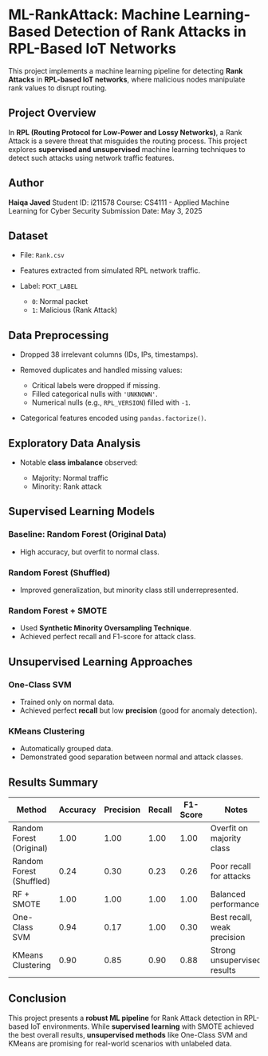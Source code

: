 # ML-RankAttack: Machine Learning-Based Detection of Rank Attacks in RPL-Based IoT Networks

This project implements a machine learning pipeline for detecting **Rank Attacks** in **RPL-based IoT networks**, where malicious nodes manipulate rank values to disrupt routing.

## Project Overview

In **RPL (Routing Protocol for Low-Power and Lossy Networks)**, a Rank Attack is a severe threat that misguides the routing process. This project explores **supervised and unsupervised** machine learning techniques to detect such attacks using network traffic features.

## Author

**Haiqa Javed**
Student ID: i211578
Course: CS4111 - Applied Machine Learning for Cyber Security
Submission Date: May 3, 2025

## Dataset

* File: `Rank.csv`
* Features extracted from simulated RPL network traffic.
* Label: `PCKT_LABEL`

  * `0`: Normal packet
  * `1`: Malicious (Rank Attack)

## Data Preprocessing

* Dropped 38 irrelevant columns (IDs, IPs, timestamps).
* Removed duplicates and handled missing values:

  * Critical labels were dropped if missing.
  * Filled categorical nulls with `'UNKNOWN'`.
  * Numerical nulls (e.g., `RPL_VERSION`) filled with `-1`.
* Categorical features encoded using `pandas.factorize()`.

## Exploratory Data Analysis

* Notable **class imbalance** observed:

  * Majority: Normal traffic
  * Minority: Rank attack

## Supervised Learning Models

### Baseline: Random Forest (Original Data)

* High accuracy, but overfit to normal class.

### Random Forest (Shuffled)

* Improved generalization, but minority class still underrepresented.

### Random Forest + SMOTE

* Used **Synthetic Minority Oversampling Technique**.
* Achieved perfect recall and F1-score for attack class.

## Unsupervised Learning Approaches

### One-Class SVM

* Trained only on normal data.
* Achieved perfect **recall** but low **precision** (good for anomaly detection).

### KMeans Clustering

* Automatically grouped data.
* Demonstrated good separation between normal and attack classes.

## Results Summary

| Method                   | Accuracy | Precision | Recall | F1-Score | Notes                       |
| ------------------------ | -------- | --------- | ------ | -------- | --------------------------- |
| Random Forest (Original) | 1.00     | 1.00      | 1.00   | 1.00     | Overfit on majority class   |
| Random Forest (Shuffled) | 0.24     | 0.30      | 0.23   | 0.26     | Poor recall for attacks     |
| RF + SMOTE               | 1.00     | 1.00      | 1.00   | 1.00     | Balanced performance        |
| One-Class SVM            | 0.94     | 0.17      | 1.00   | 0.30     | Best recall, weak precision |
| KMeans Clustering        | 0.90     | 0.85      | 0.90   | 0.88     | Strong unsupervised results |


## Conclusion

This project presents a **robust ML pipeline** for Rank Attack detection in RPL-based IoT environments. While **supervised learning** with SMOTE achieved the best overall results, **unsupervised methods** like One-Class SVM and KMeans are promising for real-world scenarios with unlabeled data.
